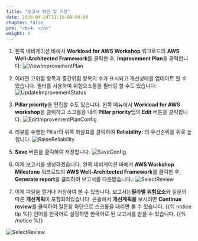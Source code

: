 ```yaml
---
title: "보고서 확인 및 저장"
date: 2020-04-24T11:16:09-04:00
chapter: false
pre: "<b>4. </b>"
weight: 4
---
```


1. 왼쪽 네비게이션 바에서 **Workload for AWS Workshop** 워크로드의 **AWS Well-Architected Framework**를 클릭한 후, **Improvement Plan**을 클릭합니다:
![ViewImprovementPlan](/watool/100_Walkthrough_of_the_Well-Architected_Tool/Images/watools-report.png)  

1. 이러면 고위험 항목과 중간위험 항복의 수가 표시되고 개선상태를 업데이트 할 수 있습니다. 필터를 사용하여 위험요소들을 필터링 할 수도 있습니다:
![UpdateImprovementStatus](/watool/100_Walkthrough_of_the_Well-Architected_Tool/Images/watools-report2.png)

1. **Pillar priority**을 편집할 수도 있습니다. 왼쪽 메뉴에서 **Workload for AWS workshop**을 클릭하고 스크롤을 내려 **Pillar priority**탭의 **Edit** 버튼을 클릭합니다:
![EditImprovementPlanConfig](/watool/100_Walkthrough_of_the_Well-Architected_Tool/Images/watools-report3.png)

1. 리뷰를 수행한 Pillar의 위쪽 화살표를 클릭하여 **Reliability:** 의 우선순위를 위로 높힙니다.
![RaiseReliability](/watool/100_Walkthrough_of_the_Well-Architected_Tool/Images/AWSWAT19.png)

1. **Save** 버튼을 클릭하여 저장합니다.
![SaveConfig](/watool/100_Walkthrough_of_the_Well-Architected_Tool/Images/AWSWAT20.png)

1. 이제 보고서를 생성하겠습니다. 왼쪽 네비게이션 바에서 **AWS Workshop Milestone** 워크로드의 **AWS Well-Architected Framework**를 클릭한 후, **Generate report**을 클리하여 보고서를 다운받습니다.:
![SelectReview](/watool/100_Walkthrough_of_the_Well-Architected_Tool/Images/watools-report4.png)

1. 이제 파일을 열거나 저장하여 볼 수 있습니다. 보고서는**필라별 위험요소**와 질문의 따른 **개선계획**이 포함되어있습니다. 콘솔에서 **개선계획을** 보시려면 **Continue review**를 클릭하여 질문창 하단으로 스크롤을 내리면 볼 수 있습니다.
{{% notice tip %}}
언어를 한국어로 설정하면 한국어로 된 보고서를 받을 수 있습니다. 
{{% /notice %}}

![SelectReview](/watool/100_Walkthrough_of_the_Well-Architected_Tool/Images/watools-review5.png)

